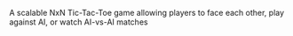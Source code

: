 A scalable NxN Tic-Tac-Toe game allowing players to face each other, play against AI, or watch AI-vs-AI matches
